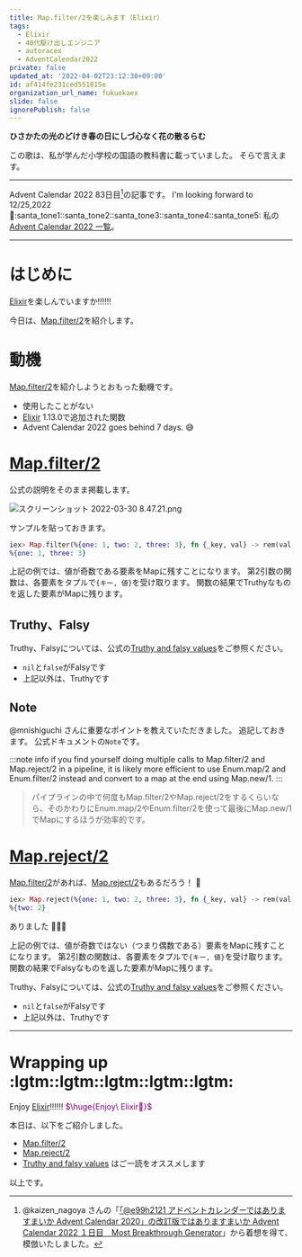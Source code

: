 ```yaml
---
title: Map.filter/2を楽しみます（Elixir）
tags:
  - Elixir
  - 40代駆け出しエンジニア
  - autoracex
  - AdventCalendar2022
private: false
updated_at: '2022-04-02T23:12:30+09:00'
id: af414fe231ced551815e
organization_url_name: fukuokaex
slide: false
ignorePublish: false
---
```

**ひさかたの光のどけき春の日にしづ心なく花の散るらむ**

この歌は、私が学んだ小学校の国語の教科書に載っていました。
そらで言えます。

---

Advent Calendar 2022 83日目[^1]の記事です。
I'm looking forward to 12/25,2022 :santa::santa_tone1::santa_tone2::santa_tone3::santa_tone4::santa_tone5:
私の[Advent Calendar 2022 一覧](https://docs.google.com/spreadsheets/d/1HQvFjagQLRPjOYAjDVzWp9S4b8dKixxvvaz_TtbZWto/edit#gid=1723448955)。

[^1]: @kaizen_nagoya さんの「[「@e99h2121 アドベントカレンダーではありますまいか Advent Calendar 2020」の改訂版ではありますまいか Advent Calendar 2022 １日目　Most Breakthrough Generator](https://qiita.com/kaizen_nagoya/items/49ebebee3a0377f3b59b)」から着想を得て、模倣いたしました。 

---



# はじめに

[Elixir](https://elixir-lang.org/)を楽しんでいますか:bangbang::bangbang::bangbang:

今日は、[Map.filter/2](https://hexdocs.pm/elixir/Map.html#filter/2)を紹介します。

# 動機

[Map.filter/2](https://hexdocs.pm/elixir/Map.html#filter/2)を紹介しようとおもった動機です。

- 使用したことがない
- [Elixir](https://elixir-lang.org/) 1.13.0で追加された関数
- Advent Calendar 2022 goes behind 7 days. :sweat_smile:

# [Map.filter/2](https://hexdocs.pm/elixir/Map.html#filter/2)

公式の説明をそのまま掲載します。

![スクリーンショット 2022-03-30 8.47.21.png](https://qiita-image-store.s3.ap-northeast-1.amazonaws.com/0/131808/d642d8f5-86c0-eca7-a057-cea8f1dd4a47.png)



サンプルを貼っておきます。

```elixir
iex> Map.filter(%{one: 1, two: 2, three: 3}, fn {_key, val} -> rem(val, 2) == 1 end)
%{one: 1, three: 3}
```

上記の例では、値が奇数である要素をMapに残すことになります。
第2引数の関数は、各要素をタプルで`{キー, 値}`を受け取ります。
関数の結果でTruthyなものを返した要素がMapに残ります。


## Truthy、Falsy

Truthy、Falsyについては、公式の[Truthy and falsy values](https://hexdocs.pm/elixir/Kernel.html#module-truthy-and-falsy-values)をご参照ください。

- `nil`と`false`がFalsyです
- 上記以外は、Truthyです

## Note

@mnishiguchi さんに重要なポイントを教えていただきました。
追記しておきます。
公式ドキュメントの`Note`です。

:::note info
if you find yourself doing multiple calls to Map.filter/2 and Map.reject/2 in a pipeline, it is likely more efficient to use Enum.map/2 and Enum.filter/2 instead and convert to a map at the end using Map.new/1.
:::

> パイプラインの中で何度もMap.filter/2やMap.reject/2をするくらいなら、そのかわりにEnum.map/2やEnum.filter/2を使って最後にMap.new/1でMapにするほうが効率的です。


# [Map.reject/2](https://hexdocs.pm/elixir/Map.html#reject/2)

[Map.filter/2](https://hexdocs.pm/elixir/Map.html#filter/2)があれば、[Map.reject/2](https://hexdocs.pm/elixir/Map.html#reject/2)もあるだろう！ :rocket: 

```elixir
iex> Map.reject(%{one: 1, two: 2, three: 3}, fn {_key, val} -> rem(val, 2) == 1 end)
%{two: 2}
```

ありました :tada::tada::tada: 

上記の例では、値が奇数ではない（つまり偶数である）要素をMapに残すことになります。
第2引数の関数は、各要素をタプルで`{キー, 値}`を受け取ります。
関数の結果でFalsyなものを返した要素がMapに残ります。

Truthy、Falsyについては、公式の[Truthy and falsy values](https://hexdocs.pm/elixir/Kernel.html#module-truthy-and-falsy-values)をご参照ください。

- `nil`と`false`がFalsyです
- 上記以外は、Truthyです


---

# Wrapping up :lgtm::lgtm::lgtm::lgtm::lgtm:

Enjoy [Elixir](https://elixir-lang.org/):bangbang::bangbang::bangbang:
<font color="purple">$\huge{Enjoy\ Elixir🚀}$</font>

本日は、以下をご紹介しました。


- [Map.filter/2](https://hexdocs.pm/elixir/Map.html#filter/2)
- [Map.reject/2](https://hexdocs.pm/elixir/Map.html#reject/2)
- [Truthy and falsy values](https://hexdocs.pm/elixir/Kernel.html#module-truthy-and-falsy-values) はご一読をオススメします



以上です。

